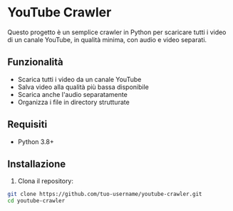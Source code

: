 # YouTube Crawler

Questo progetto è un semplice crawler in Python per scaricare tutti i video di un canale YouTube, in qualità minima, con audio e video separati.

## Funzionalità

- Scarica tutti i video da un canale YouTube
- Salva video alla qualità più bassa disponibile
- Scarica anche l'audio separatamente
- Organizza i file in directory strutturate

## Requisiti

- Python 3.8+

## Installazione

1. Clona il repository:

```bash
git clone https://github.com/tuo-username/youtube-crawler.git
cd youtube-crawler